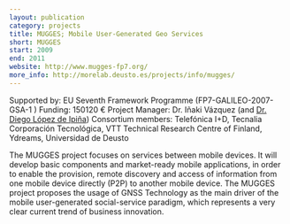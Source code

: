 ```yaml
--- 
layout: publication
category: projects
title: MUGGES; Mobile User-Generated Geo Services
short: MUGGES
start: 2009
end: 2011
website: http://www.mugges-fp7.org/
more_info: http://morelab.deusto.es/projects/info/mugges/
--- 
```


Supported by: EU Seventh Framework Programme (FP7-GALILEO-2007-GSA-1 )
Funding: 150120 €
Project Manager: Dr. Iñaki Vázquez (and [Dr. Diego López de Ipiña](http://morelab.deusto.es/people/members/diego-lopez-de-ipina/))
Consortium members: Telefónica I+D, Tecnalia Corporación Tecnológica, VTT Technical Research Centre of Finland, Ydreams, Universidad de Deusto

The MUGGES project focuses on services between mobile devices. It will develop basic components and market-ready mobile applications, in order to enable the provision, remote discovery and access of information from one mobile device directly (P2P) to another mobile device. The MUGGES project proposes the usage of GNSS Technology as the main driver of the mobile user-generated social-service paradigm, which represents a very clear current trend of business innovation.

